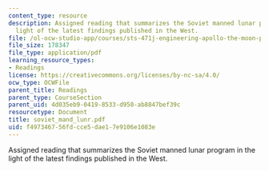 ```yaml
---
content_type: resource
description: Assigned reading that summarizes the Soviet manned lunar program in the
  light of the latest findings published in the West.
file: /ol-ocw-studio-app/courses/sts-471j-engineering-apollo-the-moon-project-as-a-complex-system-spring-2007/f497346756fdcce5dae17e9106e1083e_soviet_mand_lunr.pdf
file_size: 178347
file_type: application/pdf
learning_resource_types:
- Readings
license: https://creativecommons.org/licenses/by-nc-sa/4.0/
ocw_type: OCWFile
parent_title: Readings
parent_type: CourseSection
parent_uid: 4d035eb9-0419-8533-d950-ab8847bef39c
resourcetype: Document
title: soviet_mand_lunr.pdf
uid: f4973467-56fd-cce5-dae1-7e9106e1083e
---
```

Assigned reading that summarizes the Soviet manned lunar program in the light of the latest findings published in the West.